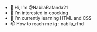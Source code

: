 - 👋 Hi, I’m @NabilaRafanda21
- 👀 I’m interested in coocking
- 🌱 I’m currently learning HTML and CSS
- 📫 How to reach me ig : nabila_rfnd

<!---
NabilaRafanda21/NabilaRafanda21 is a ✨ special ✨ repository because its `README.md` (this file) appears on your GitHub profile.
You can click the Preview link to take a look at your changes.
--->
